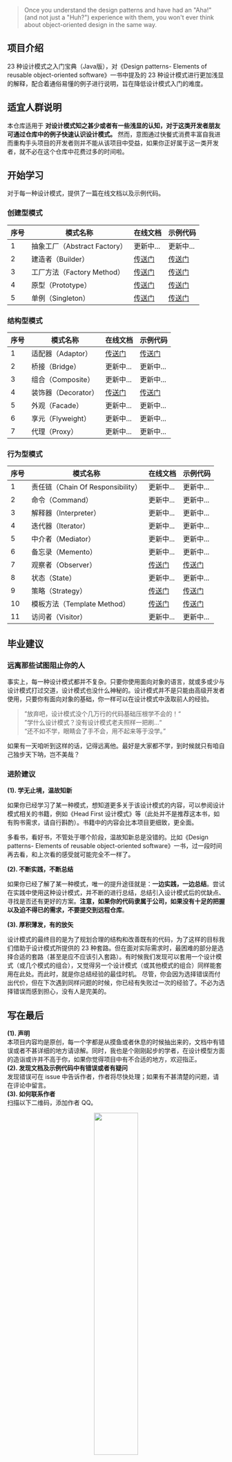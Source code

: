 > Once you understand the design patterns and have had an "Aha!" (and not just a "Huh?") experience with them, you won't ever think about object-oriented design in the same way.
## 项目介绍

23 种设计模式之入门宝典（Java版），对《Design patterns- Elements of reusable object-oriented software》一书中提及的 23 种设计模式进行更加浅显的解释，配合着通俗易懂的例子进行说明，旨在降低设计模式入门的难度。

## 适宜人群说明

本仓库适用于 **对设计模式知之甚少或者有一些浅显的认知，对于这类开发者朋友可通过仓库中的例子快速认识设计模式。** 然而，意图通过快餐式消费丰富自我进而重构手头项目的开发者则并不能从该项目中受益，如果你正好属于这一类开发者，就不必在这个仓库中花费过多的时间啦。

## 开始学习

对于每一种设计模式，提供了一篇在线文档以及示例代码。<br>
### 创建型模式

| 序号  | 模式名称 | 在线文档                      | 示例代码                       |
|-----|------------------------|---------------------------|----------------------------|
| 1   | 抽象工厂（Abstract Factory） | 更新中...                    | 更新中...                        |
| 2   | 建造者（Builder）           | [传送门][builder_doc]        | [传送门][builder_code]        |
| 3 | 工厂方法（Factory Method） | [传送门][factory_method_doc] | [传送门][factory_method_code] |
| 4 | 原型（Prototype）| [传送门][prototype_doc]      | [传送门][prototype_code]      |
| 5 | 单例（Singleton）| [传送门][singleton_doc]      | [传送门][singleton_code]      |

### 结构型模式

| 序号  | 模式名称           | 在线文档                 | 示例代码                  |
|-----|----------------|----------------------|-----------------------|
| 1   | 适配器（Adaptor）   | [传送门][adaptor_doc]   | [传送门][adaptor_code]   |
| 2   | 桥接（Bridge）     | 更新中...              | 更新中...               |
| 3   | 组合（Composite）  | 更新中...              | 更新中...               |
| 4   | 装饰器（Decorator） | [传送门][decorator_doc] | [传送门][decorator_code] |
| 5   | 外观（Facade）     | 更新中...              | 更新中...               |
| 6   | 享元（Flyweight）  | 更新中...              | 更新中...               |
| 7   | 代理（Proxy）      | 更新中...              | 更新中...               |

### 行为型模式

| 序号  | 模式名称                         | 在线文档                       | 示例代码                        |
|-----|------------------------------|----------------------------|-----------------------------|
| 1   | 责任链（Chain Of Responsibility） | 更新中...                     | 更新中...                      |
| 2   | 命令（Command）                  | 更新中...                     | 更新中...                      |
| 3   | 解释器（Interpreter）             | 更新中...                     | 更新中...                      |
| 4   | 迭代器（Iterator）                | 更新中...                     | 更新中...                      |
| 5   | 中介者（Mediator）                | 更新中...                     | 更新中...                      |
| 6   | 备忘录（Memento）                 | 更新中...                     | 更新中...                      |
| 7   | 观察者（Observer）                | [传送门][observer_doc]        | [传送门][observer_code]        |
| 8   | 状态（State）                    | 更新中...                     | 更新中...                      |
| 9   | 策略（Strategy）                 | [传送门][strategy_doc]        | [传送门][strategy_code]        |
| 10  | 模板方法（Template Method）        | [传送门][template_method_doc] | [传送门][template_method_code] |
| 11  | 访问者（Visitor）                 | 更新中...                     | 更新中...                      |

## 毕业建议
### 远离那些试图阻止你的人
事实上，每一种设计模式都并不复杂。只要你使用面向对象的语言，就或多或少与设计模式打过交道，设计模式也没什么神秘的。设计模式并不是只能由高级开发者使用，只要你有面向对象的基础，你一样可以在设计模式中汲取前人的经验。<br>
> ”放弃吧，设计模式没个几万行的代码基础压根学不会的！“<br>
> ”学什么设计模式？没有设计模式老夫照样一把刷...“<br>
> “还不如不学，眼睛会了手不会，用不起来等于没学。”<br>

如果有一天咱听到这样的话，记得远离他。最好是大家都不学，到时候就只有咱自己独步天下呐，岂不美哉？

### 进阶建议

**(1). 学无止境，温故知新**

如果你已经学习了某一种模式，想知道更多关于该设计模式的内容，可以参阅设计模式相关的书籍，例如《Head First 设计模式》等（此处并不是推荐这本书，如有购书需求，请自行斟酌）。书籍中的内容会比本项目更细致，更全面。

多看书，看好书，不管处于哪个阶段，温故知新总是没错的。比如《Design patterns- Elements of reusable object-oriented software》一书，过一段时间再去看，和上次看的感受就可能完全不一样了。

**(2). 不断实践，不断总结**

如果你已经了解了某一种模式，唯一的提升途径就是：**一边实践，一边总结**。尝试在实践中使用这种设计模式，并不断的进行总结，总结引入设计模式后的优缺点、寻找是否还有更好的方案。**注意，如果你的代码隶属于公司，如果没有十足的把握以及迫不得已的需求，不要提交到远程仓库**。

**(3). 厚积薄发，有的放矢**

设计模式的最终目的是为了规划合理的结构和改善既有的代码，为了这样的目标我们借助于设计模式所提供的 23 种套路。但在面对实际需求时，最困难的部分是选择合适的套路（甚至是应不应该引入套路）。有时候我们发现可以套用一个设计模式（或几个模式的组合），又觉得另一个设计模式（或其他模式的组合）同样能套用在此处。而此时，就是你总结经验的最佳时机。
尽管，你会因为选择错误而付出代价，但在下次遇到同样问题的时候，你已经有失败过一次的经验了。不必为选择错误而感到担心，没有人是完美的。

## 写在最后
**(1). 声明** <br>
本项目内容均是原创，每一个字都是从摸鱼或者休息的时候抽出来的，文档中有错误或者不甚详细的地方请谅解。同时，我也是个刚刚起步的学者，在设计模型方面的造诣或许并不高于你，如果你觉得项目中有不合适的地方，欢迎指正。
<br>
**(2). 发现文档及示例代码中有错误或者有疑问** <br>
发现错误可在 issue 中告诉作者，作者将尽快处理；如果有不甚清楚的问题，请在评论中留言。
<br>
**(3). 如何联系作者** <br>
扫描以下二维码，添加作者 QQ。
<br>
<div align="center">
   <img src="https://s2.loli.net/2022/06/13/usw2GdZz7YfCrqW.jpg" width="45%"  />
</div>

---
更新不易，如果觉得该文档帮到了你，请点个star吧~



[builder_doc]:https://www.yuque.com/coderran/pd/dkzsxv
[factory_method_doc]:https://www.yuque.com/coderran/pd/dq7au9
[prototype_doc]:https://www.yuque.com/coderran/pd/eqz0qg
[singleton_doc]:https://www.yuque.com/coderran/pd/dvedfa
[adaptor_doc]:https://www.yuque.com/coderran/pd/zy4og8
[decorator_doc]:https://www.yuque.com/coderran/pd/xgff2o
[observer_doc]:https://www.yuque.com/coderran/pd/gpcb3a
[template_method_doc]:https://www.yuque.com/coderran/pd/gxykap
[strategy_doc]:https://www.yuque.com/coderran/pd/mgbgzd


[builder_code]:https://gitee.com/ry_always/dp4java/tree/master/src/main/java/com/aoligei/creational/builder
[factory_method_code]:https://gitee.com/ry_always/dp4java/tree/master/src/main/java/com/aoligei/creational/factory_method
[prototype_code]:https://gitee.com/ry_always/dp4java/tree/master/src/main/java/com/aoligei/creational/prototype
[singleton_code]:https://gitee.com/ry_always/dp4java/tree/master/src/main/java/com/aoligei/creational/singleton
[adaptor_code]:https://gitee.com/ry_always/dp4java/tree/master/src/main/java/com/aoligei/structural/adapter
[decorator_code]:https://gitee.com/ry_always/dp4java/tree/master/src/main/java/com/aoligei/structural/decorator
[observer_code]:https://gitee.com/ry_always/dp4java/tree/master/src/main/java/com/aoligei/behavioral/observer
[template_method_code]:https://gitee.com/ry_always/dp4java/tree/master/src/main/java/com/aoligei/behavioral/template_method
[strategy_code]:https://gitee.com/ry_always/dp4java/tree/master/src/main/java/com/aoligei/behavioral/strategy